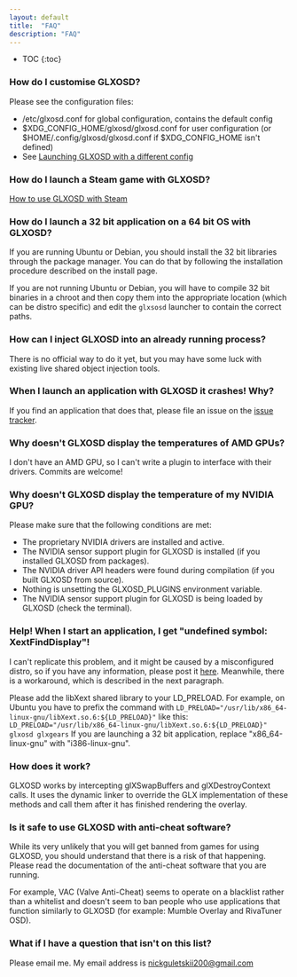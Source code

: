 ```yaml
---
layout: default
title:  "FAQ"
description: "FAQ"
---
```

* TOC
{:toc}

### How do I customise GLXOSD? ###

Please see the configuration files:

* /etc/glxosd.conf for global configuration, contains the default config
* $XDG_CONFIG_HOME/glxosd/glxosd.conf for user configuration (or $HOME/.config/glxosd/glxosd.conf if $XDG_CONFIG_HOME isn't defined)
* See [Launching GLXOSD with a different config]({{site.baseurl}}/usage.html#launch-with-a-different-config)

### How do I launch a Steam game with GLXOSD? ###

[How to use GLXOSD with Steam]({{site.baseurl}}/usage.html#steam-games)

### How do I launch a 32 bit application on a 64 bit OS with GLXOSD? ###

If you are running Ubuntu or Debian, you should install the 32 bit libraries through the package manager. You can do that by following the installation procedure described on the install page.


If you are not running Ubuntu or Debian, you will have to compile 32 bit binaries in a chroot and then copy them into the appropriate location (which can be distro specific) and edit the `glxsosd` launcher to contain the correct paths.

### How can I inject GLXOSD into an already running process? ###

There is no official way to do it yet, but you may have some luck with existing live shared object injection tools.

### When I launch an application with GLXOSD it crashes! Why? ###

If you find an application that does that, please file an issue on the [issue tracker](https://github.com/nickguletskii/GLXOSD/issues?state=open).

### Why doesn't GLXOSD display the temperatures of AMD GPUs? ###

I don't have an AMD GPU, so I can't write a plugin to interface with their drivers. Commits are welcome!

### Why doesn't GLXOSD display the temperature of my NVIDIA GPU? ###

Please make sure that the following conditions are met:
* The proprietary NVIDIA drivers are installed and active.
* The NVIDIA sensor support plugin for GLXOSD is installed (if you installed GLXOSD from packages).
* The NVIDIA driver API headers were found during compilation (if you built GLXOSD from source).
* Nothing is unsetting the GLXOSD_PLUGINS environment variable.
* The NVIDIA sensor support plugin for GLXOSD is being loaded by GLXOSD (check the terminal).

### Help! When I start an application, I get "undefined symbol: XextFindDisplay"! ###

I can't replicate this problem, and it might be caused by a misconfigured distro, so if you have any information, please post it [here](https://github.com/nickguletskii/GLXOSD/issues/5). Meanwhile, there is a workaround, which is described in the next paragraph.


Please add the libXext shared library to your LD_PRELOAD. For example, on Ubuntu you have to prefix the command with `LD_PRELOAD="/usr/lib/x86_64-linux-gnu/libXext.so.6:${LD_PRELOAD}"` like this: `LD_PRELOAD="/usr/lib/x86_64-linux-gnu/libXext.so.6:${LD_PRELOAD}" glxosd glxgears` If you are launching a 32 bit application, replace "x86_64-linux-gnu" with "i386-linux-gnu".

### How does it work? ###

GLXOSD works by intercepting glXSwapBuffers and glXDestroyContext calls. It uses the dynamic linker to override the GLX implementation of these methods and call them after it has finished rendering the overlay.

### Is it safe to use GLXOSD with anti-cheat software? ###

While its very unlikely that you will get banned from games for using GLXOSD, you should understand that there is a risk of that happening. Please read the documentation of the anti-cheat software that you are running.

For example, VAC (Valve Anti-Cheat) seems to operate on a blacklist rather than a whitelist and doesn't seem to ban people who use applications that function similarly to GLXOSD (for example: Mumble Overlay and RivaTuner OSD).

### What if I have a question that isn't on this list? ###

Please email me. My email address is [nickguletskii200@gmail.com](mailto:nickguletskii200@gmail.com)